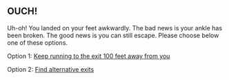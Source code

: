 ## OUCH!

Uh-oh! You landed on your feet awkwardly. The bad news is your ankle has been broken. The good news is you can still escape. 
Please choose below one of these options.

Option 1: [Keep running to the exit 100 feet away from you](https://xinyanh4701.github.io/SEP10-Escaping-Prison-CYOA/situations/escape.html)

Option 2: [Find alternative exits](fail-to-escape.md) 
